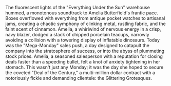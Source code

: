 The fluorescent lights of the "Everything Under the Sun" warehouse hummed, a monotonous soundtrack to Amelia Butterfield's frantic pace.  Boxes overflowed with everything from antique pocket watches to artisanal jams, creating a chaotic symphony of clinking metal, rustling fabric, and the faint scent of cinnamon.  Amelia, a whirlwind of nervous energy in a crisp, navy blazer, dodged a stack of chipped porcelain teacups, narrowly avoiding a collision with a towering display of inflatable dinosaurs.  Today was the "Mega-Monday" sales push, a day designed to catapult the company into the stratosphere of success, or into the abyss of plummeting stock prices.  Amelia, a seasoned salesperson with a reputation for closing deals faster than a speeding bullet, felt a knot of anxiety tightening in her stomach.  This wasn't just any Monday; it was the day she hoped to secure the coveted "Deal of the Century," a multi-million dollar contract with a notoriously fickle and demanding clientele: the Glittering Grotesques.
